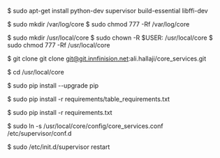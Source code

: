$ sudo apt-get install python-dev supervisor build-essential libffi-dev

$ sudo mkdir /var/log/core
$ sudo chmod 777 -Rf /var/log/core

$ sudo mkdir /usr/local/core
$ sudo chown -R $USER: /usr/local/core
$ sudo chmod 777 -Rf /usr/local/core

$ git clone git clone git@git.innfinision.net:ali.hallaji/core_services.git

$ cd /usr/local/core

$ sudo pip install --upgrade pip

$ sudo pip install -r requirements/table_requirements.txt

$ sudo pip install -r requirements.txt


$ sudo ln -s /usr/local/core/config/core_services.conf /etc/supervisor/conf.d

$ sudo /etc/init.d/supervisor restart
